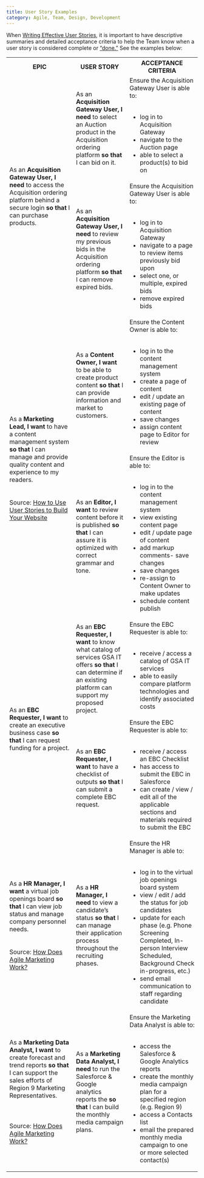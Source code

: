 ```yaml
---
title: User Story Examples
category: Agile, Team, Design, Development
---
```


When [Writing Effective User Stories](https://tech.gsa.gov/guides/effective_user_stories/), it is important to have descriptive summaries and detailed acceptance criteria to help the Team know when a user story is considered complete or [“done.”](https://tech.gsa.gov/guides/requirements_complete/) See the examples below:


<table>
  <tr>
    <th>EPIC</th>
    <th>USER STORY</th>
    <th>ACCEPTANCE CRITERIA</th>
  </tr>
  <tr>
  <td rowspan="9">As an <b>Acquisition Gateway User, I need</b> to access the Acquisition ordering platform behind a secure login <b>so that</b> I can purchase products.</td>
  <td rowspan="4">As an <b>Acquisition Gateway User, I need</b> to select an Auction product in the Acquisition ordering platform <b>so that</b> I can bid on it.</td>
    <td rowspan="4">Ensure the Acquisition Gateway User is able to: <br><br><ul>
  <li>log in to Acquisition Gateway </li>
  <li>navigate to the Auction page</li>
  <li>able to select a product(s) to bid on</li>
</ul>
  </tr>
  <tr>
  </tr>
  <tr>
  </tr>
  <tr>
  </tr>
  <tr>
  <td rowspan="5">As an <b>Acquisition Gateway User, I need</b> to review my previous bids in the Acquisition ordering platform <b>so that</b> I can remove expired bids.</td>
    <td rowspan="5">Ensure the Acquisition Gateway User is able to:<br><br>
    <ul>
  <li>log in to Acquisition Gateway</li>
  <li>navigate to a page to review items previously bid upon</li>
  <li>select one, or multiple, expired bids</li>
  <li>remove expired bids</li>
</ul></td>
  </tr>
  <tr>
  </tr>
  <tr>
  </tr>
  <tr>
  </tr>
  <tr>
  </tr>
  <tr>
  <td rowspan="14">As a <b>Marketing Lead, I want</b> to have a content management system <b>so that</b> I can manage and provide quality content and experience to my readers.<br><br><br>Source: <a href="http://getlevelten.com/blog/kayla-wren/how-use-user-stories-build-your-website">How to Use User Stories to Build Your Website</a></td>
  <td rowspan="6">As a <b>Content Owner, I want</b> to be able to create product content <b>so that</b> I can provide information and market to customers.</td>
    <td rowspan="6">Ensure the Content Owner is able to: <br><br>
    <ul>
  <li>log in to the content management system</li>
  <li>create a page of content</li>
  <li>edit / update an existing page of content</li>
  <li>save changes</li>
  <li>assign content page to Editor for review</li>
</ul>
</td>
  </tr>
  <tr>
  </tr>
  <tr>
  </tr>
  <tr>
  </tr>
  <tr>
  </tr>
  <tr>
  </tr>
  <tr>
  <td rowspan="8">As an <b>Editor, I want</b> to review content before it is published <b>so that</b> I can assure it is optimized with correct grammar and tone.</td>
    <td rowspan="8">Ensure the Editor is able to:<br><br>
    <ul>
  <li>log in to the content management system</li>
  <li>view existing content page</li>
  <li>edit / update page of content</li>
  <li>add markup comments- save changes</li>
  <li>save changes</li>
  <li>re-assign to Content Owner to make updates</li>
  <li>schedule content publish</li>
</ul>
</td>
  </tr>
  <tr>
  </tr>
  <tr>
  </tr>
  <tr>
  </tr>
  <tr>
  </tr>
  <tr>
  </tr>
  <tr>
  </tr>
  <tr>
  </tr>
  <tr>
  <td rowspan="7">As an <b>EBC Requester, I want</b> to create an executive business case <b>so that</b> I can request funding for a project.</td>
  <td rowspan="3">As an <b>EBC Requester, I want</b> to know what catalog of services GSA IT offers <b>so that</b> I can determine if an existing platform can support my proposed project.</td>
    <td rowspan="3">Ensure the EBC Requester is able to:<br><br>
    <ul>
  <li> receive / access a catalog of GSA IT services</li>
  <li>able to easily compare platform technologies and identify associated costs</li>
</ul>
</td>
  </tr>
  <tr>
  </tr>
  <tr>
  </tr>
  <tr>
  <td rowspan="4">As an <b>EBC Requester, I want</b> to have a checklist of outputs <b>so that</b> I can submit a complete EBC request.</td>
    <td rowspan="4">Ensure the EBC Requester is able to:<br><br>
    <ul>
  <li>receive / access an EBC Checklist</li>
  <li>has access to submit the EBC in Salesforce</li>
  <li>can create / view / edit all of the applicable sections and materials required to submit the EBC</li>
</ul>
</td>
  </tr>
  <tr>
  </tr>
  <tr>
  </tr>
  <tr>
  </tr>
  <tr>
  <td rowspan="5">As a <b>HR Manager, I want</b> a virtual job openings board <b>so that</b> I can view job status and manage company personnel needs.<br><br><br>Source: <a href="https://resources.workfront.com/project-management-blog/how-does-agile-marketing-work">How Does Agile Marketing Work?</td>
  <td rowspan="5">As a <b>HR Manager, I need</b> to view a candidate’s status <b>so that</b> I can manage their application process throughout the recruiting phases.</td>
    <td rowspan="5">Ensure the HR Manager is able to:<br><br>
    <ul>
  <li>log in to the virtual job openings board system</li>
  <li>view / edit / add the status for job candidates</li>
  <li>update for each phase (e.g. Phone Screening Completed, In-person Interview Scheduled, Background Check in-progress, etc.)</li>
  <li>send email communication to staff regarding candidate</li>
</ul>
   </td>
  </tr>
  <tr>
  </tr>
  <tr>
  </tr>
  <tr>
  </tr>
  <tr>
  </tr>
  <tr>
  <td rowspan="5">As a <b>Marketing Data Analyst, I want</b> to create forecast and trend reports <b>so that</b> I can support the sales efforts of Region 9 Marketing Representatives.<br><br><br><br>Source: <a href="https://resources.workfront.com/project-management-blog/how-does-agile-marketing-work">How Does Agile Marketing Work?</td>
  <td rowspan="5">As a <b>Marketing Data Analyst, I need</b> to run the Salesforce &amp; Google analytics reports the <b>so that</b> I can build the monthly media campaign plans.</td>
    <td rowspan="5">Ensure the Marketing Data Analyst is able to:<br><br>
    <ul>
  <li>access the Salesforce &amp; Google Analytics reports</li>
  <li>create the monthly media campaign plan for a specified region (e.g. Region 9)</li>
  <li>access a Contacts list</li>
  <li>email the prepared monthly media campaign to one or more selected contact(s)</li>
</ul></td>
  </tr>
  <tr>
  </tr>
  <tr>
  </tr>
  <tr>
  </tr>
  <tr>
  </tr>
</table>
